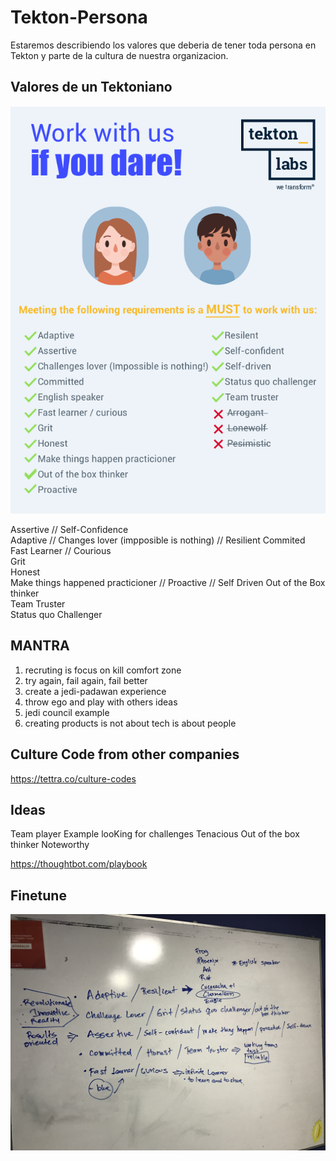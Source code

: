 # Tekton-Persona

Estaremos describiendo los valores que deberia de tener toda persona en Tekton
y parte de la cultura de nuestra organizacion.

## Valores de un Tektoniano

![Screenshot](TK%20Persona%202018.png)


Assertive	// Self-Confidence	
Adaptive	// Changes lover (impposible is nothing) //	Resilient
Commited		
Fast Learner // Courious		
Grit		
Honest		
Make things happened practicioner //	Proactive	// Self Driven
Out of the Box thinker		
Team Truster		
Status quo Challenger		

## MANTRA

1) recruting is focus on kill comfort zone
2) try again, fail again, fail better
3) create a jedi-padawan experience
4) throw ego and play with others ideas
5) jedi council example
6) creating products is not about tech is about people


## Culture Code from other companies

https://tettra.co/culture-codes


## Ideas

   Team player
   Example
looKing for challenges
   Tenacious
   Out of the box thinker
   Noteworthy

https://thoughtbot.com/playbook

## Finetune

![Screenshot](IMG_3926.jpg)

